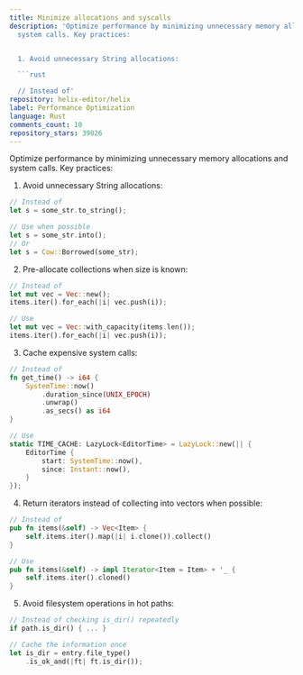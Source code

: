 ```yaml
---
title: Minimize allocations and syscalls
description: 'Optimize performance by minimizing unnecessary memory allocations and
  system calls. Key practices:


  1. Avoid unnecessary String allocations:

  ```rust

  // Instead of'
repository: helix-editor/helix
label: Performance Optimization
language: Rust
comments_count: 10
repository_stars: 39026
---
```


Optimize performance by minimizing unnecessary memory allocations and system calls. Key practices:

1. Avoid unnecessary String allocations:
```rust
// Instead of
let s = some_str.to_string();

// Use when possible
let s = some_str.into();
// Or
let s = Cow::Borrowed(some_str);
```

2. Pre-allocate collections when size is known:
```rust
// Instead of
let mut vec = Vec::new();
items.iter().for_each(|i| vec.push(i));

// Use
let mut vec = Vec::with_capacity(items.len());
items.iter().for_each(|i| vec.push(i));
```

3. Cache expensive system calls:
```rust
// Instead of
fn get_time() -> i64 {
    SystemTime::now()
        .duration_since(UNIX_EPOCH)
        .unwrap()
        .as_secs() as i64
}

// Use
static TIME_CACHE: LazyLock<EditorTime> = LazyLock::new(|| {
    EditorTime {
        start: SystemTime::now(),
        since: Instant::now(),
    }
});
```

4. Return iterators instead of collecting into vectors when possible:
```rust
// Instead of
pub fn items(&self) -> Vec<Item> {
    self.items.iter().map(|i| i.clone()).collect()
}

// Use
pub fn items(&self) -> impl Iterator<Item = Item> + '_ {
    self.items.iter().cloned()
}
```

5. Avoid filesystem operations in hot paths:
```rust
// Instead of checking is_dir() repeatedly
if path.is_dir() { ... }

// Cache the information once
let is_dir = entry.file_type()
    .is_ok_and(|ft| ft.is_dir());
```